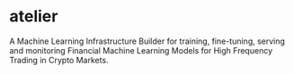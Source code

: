 
# atelier

A Machine Learning Infrastructure Builder for training, fine-tuning, serving and monitoring Financial Machine Learning Models for High Frequency Trading in Crypto Markets.

